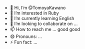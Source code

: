 - 👋 Hi, I’m @TomoyaKawano
- 👀 I’m interested in Ruby
- 🌱 I’m currently learning English
- 💞️ I’m looking to collaborate on ...
- 📫 How to reach me ... good good
- 😄 Pronouns: ...
- ⚡ Fun fact: ...

<!---
TomoyaKawano/TomoyaKawano is a ✨ special ✨ repository because its `README.md` (this file) appears on your GitHub profile.
You can click the Preview link to take a look at your changes.
--->
